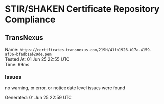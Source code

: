 # STIR/SHAKEN Certificate Repository Compliance

## TransNexus

Name: `https://certificates.transnexus.com/219H/41fb1926-017a-4159-af36-bfadb1eb29de.pem`\
Tested At: 01 Jun 25 22:55 UTC\
Time: 99ms

### Issues

no warning, or error, or notice date level issues were found

Generated: 01 Jun 25 22:59 UTC